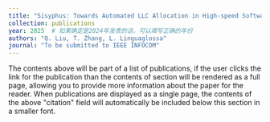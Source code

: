 ```yaml
---
title: "Sisyphus: Towards Automated LLC Allocation in High-speed Softwarized Networks"
collection: publications
year: 2025  # 如果确定是2024年发表的话，可以填写正确的年份
authors: "Q. Liu, T. Zhang, L. Linguaglossa"
journal: "To be submitted to IEEE INFOCOM"
---
```




The contents above will be part of a list of publications, if the user clicks the link for the publication than the contents of section will be rendered as a full page, allowing you to provide more information about the paper for the reader. When publications are displayed as a single page, the contents of the above "citation" field will automatically be included below this section in a smaller font.
